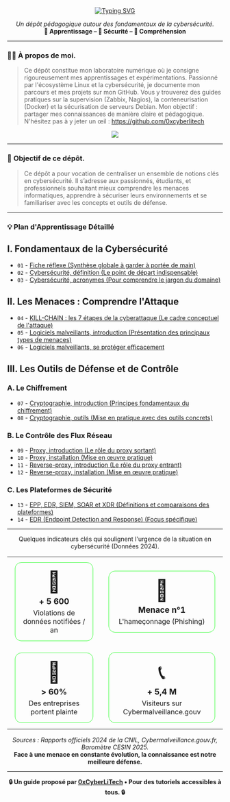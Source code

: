 <div align="center">

<a href="https://github.com/0xCyberLiTech">
  <img src="https://readme-typing-svg.herokuapp.com?font=Fira+Code&size=32&pause=1000&color=33FF33&center=true&vCenter=true&width=650&lines=CYBERSÉCURITÉ;Fondamentaux+%26+Bonnes+Pratiques;Apprendre+•+Comprendre+•+Sécuriser" alt="Typing SVG" />
</a>

<p align="center">
  <em>Un dépôt pédagogique autour des fondamentaux de la cybersécurité.</em><br>
  <b>📘 Apprentissage – 🔐 Sécurité – 🧠 Compréhension</b>
</p>

</div>

---

### 👨‍💻 **À propos de moi.**

> Ce dépôt constitue mon laboratoire numérique où je consigne rigoureusement mes apprentissages et expérimentations.
> Passionné par l'écosystème Linux et la cybersécurité, je documente mon parcours et mes projets sur mon GitHub.
> Vous y trouverez des guides pratiques sur la supervision (Zabbix, Nagios), la conteneurisation (Docker) et la sécurisation de serveurs Debian.
> Mon objectif : partager mes connaissances de manière claire et pédagogique.
> N'hésitez pas à y jeter un œil : https://github.com/0xcyberlitech

<p align="center">
  <a href="https://skillicons.dev">
    <img src="https://skillicons.dev/icons?i=linux,debian,bash,docker,nginx,grafana,prometheus,git,vim" />
  </a>
</p>

---

### 🎯 **Objectif de ce dépôt.**

> Ce dépôt a pour vocation de centraliser un ensemble de notions clés en cybersécurité. Il s’adresse aux passionnés, étudiants, et professionnels souhaitant mieux comprendre les menaces informatiques, apprendre à sécuriser leurs environnements et se familiariser avec les concepts et outils de défense.

---

### 💡 **Plan d'Apprentissage Détaillé**

## I. Fondamentaux de la Cybersécurité

- `01` - [Fiche réflexe (Synthèse globale à garder à portée de main)](CYBERSECURITE-FICHE-REFLEX.md)
- `02` - [Cybersécurité, définition (Le point de départ indispensable)](CYBERSECURITE-definition.md)
- `03` - [Cybersécurité, acronymes (Pour comprendre le jargon du domaine)](CYBERSECURITE-ACRONYMES.md)

## II. Les Menaces : Comprendre l'Attaque

- `04` - [KILL-CHAIN : les 7 étapes de la cyberattaque (Le cadre conceptuel de l'attaque)](CYBERSECURITE-KILL-CHAIN.md)
- `05` - [Logiciels malveillants, introduction (Présentation des principaux types de menaces)](CYBERSECURITE-LOGICIELS-MALVEILLANTS-introduction.md)
- `06` - [Logiciels malveillants, se protéger efficacement](CYBERSECURITE-LOGICIELS-MALVEILLANTS-techniques_de_protection.md)

## III. Les Outils de Défense et de Contrôle

### A. Le Chiffrement

- `07` - [Cryptographie, introduction (Principes fondamentaux du chiffrement)](CYBERSECURITE-CRYPTOGRAPHIE-introduction.md)
- `08` - [Cryptographie, outils (Mise en pratique avec des outils concrets)](CYBERSECURITE-CRYPTOGRAPHIE-outils.md)

### B. Le Contrôle des Flux Réseau

- `09` - [Proxy, introduction (Le rôle du proxy sortant)](CYBERSECURITE-PROXY-introduction.md)
- `10` - [Proxy, installation (Mise en œuvre pratique)](CYBERSECURITE-PROXY-installation.md)
- `11` - [Reverse-proxy, introduction (Le rôle du proxy entrant)](CYBERSECURITE-REVERSE-PROXY-introduction.md)
- `12` - [Reverse-proxy, installation (Mise en œuvre pratique)](CYBERSECURITE-REVERSE-PROXY-installation.md)

### C. Les Plateformes de Sécurité

- `13` - [EPP, EDR, SIEM, SOAR et XDR (Définitions et comparaisons des plateformes)](CYBERSECURITE-EPP-EDR-SIEM-SOAR-et-XDR-comprendre-la-différence-entre-ces-acronymes.md)
- `14` - [EDR (Endpoint Detection and Response) (Focus spécifique)](CYBERSECURITE-EDR.md)

---

<p align="center">
  Quelques indicateurs clés qui soulignent l'urgence de la situation en cybersécurité (Données 2024).
</p>

<table align="center" border="0" cellpadding="0" cellspacing="0">
<tr align="center">
<td>
  <div align="center" style="margin: 10px; padding: 15px; border: 1px solid #33FF33; border-radius: 15px;">
    <p style="font-size: 48px; margin: 0;">🚨</p>
    <h3 style="margin: 5px 0;">+ 5 600</h3>
    <p style="margin: 0;">Violations de données notifiées / an</p>
  </div>
</td>
<td>
  <div align="center" style="margin: 10px; padding: 15px; border: 1px solid #33FF33; border-radius: 15px;">
    <p style="font-size: 48px; margin: 0;">🎣</p>
    <h3 style="margin: 5px 0;">Menace n°1</h3>
    <p style="margin: 0;">L'hameçonnage (Phishing)</p>
  </div>
</td>
</tr>
<tr align="center">
<td>
  <div align="center" style="margin: 10px; padding: 15px; border: 1px solid #33FF33; border-radius: 15px;">
    <p style="font-size: 48px; margin: 0;">🏢</p>
    <h3 style="margin: 5px 0;">> 60%</h3>
    <p style="margin: 0;">Des entreprises portent plainte</p>
  </div>
</td>
<td>
  <div align="center" style="margin: 10px; padding: 15px; border: 1px solid #33FF33; border-radius: 15px;">
    <p style="font-size: 48px; margin: 0;">📞</p>
    <h3 style="margin: 5px 0;">+ 5,4 M</h3>
    <p style="margin: 0;">Visiteurs sur Cybermalveillance.gouv</p>
  </div>
</td>
</tr>
</table>

<p align="center">
  <i>Sources : Rapports officiels 2024 de la CNIL, Cybermalveillance.gouv.fr, Baromètre CESIN 2025.</i>
  <br>
  <b>Face à une menace en constante évolution, la connaissance est notre meilleure défense.</b>
</p>

---

<p align="center">
  <b>🔒 Un guide proposé par <a href="https://github.com/0xCyberLiTech">0xCyberLiTech</a> • Pour des tutoriels accessibles à tous. 🔒</b>
</p>

